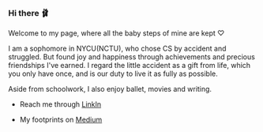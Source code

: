 ### Hi there 🩰
Welcome to my page, where all the baby steps of mine are kept ♡

I am a sophomore in NYCU(NCTU), who chose CS by accident and struggled. But found joy and happiness through achievements and precious friendships I've earned. I regard the little accident as a gift from life, which you only have once, and is our duty to live it as fully as possible.

Aside from schoolwork, I also enjoy ballet, movies and writing.

- Reach me through [LinkIn](www.linkedin.com/in/柏萱-温-108771240)

- My footprints on [Medium](https://medium.com/me/stories/public)

<!--
**AlisonWen/AlisonWen** is a ✨ _special_ ✨ repository because its `README.md` (this file) appears on your GitHub profile.

Here are some ideas to get you started:

- 🔭 I’m currently working on ...
- 🌱 I’m currently learning ...
- 👯 I’m looking to collaborate on ...
- 🤔 I’m looking for help with ...
- 💬 Ask me about ...
- 📫 How to reach me: ...
- 😄 Pronouns: ...
- ⚡ Fun fact: ...
-->
